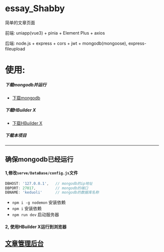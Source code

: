 # essay_Shabby

简单的文章页面

前端: uniapp(vue3) + pinia + Element Plus + axios

后端:     node.js + express + cors + jwt + mongodb(mongoose), express-fileupload



# 使用:

##### 下载mongodb并运行

+ [下载mongodb](https://www.mongodb.com/)

##### 下载HBuilder X

+ [下载HBuilder X](https://www.dcloud.io/hbuilderx.html?lang=zh)

##### 下载本项目

------

## **确保mongodb已经运行**

#### 1,修改`serve/DataBase/config.js`文件

```js
DBHOST: '127.0.0.1',   // mongodb的ip地址
DBPORT: 27017,		   // mongodb的端口
DBNAME: 'keduoli'      // mongodb的数据库名称
```

+ `npm i -g nodemon` 安装依赖
+ `npm i` 安装依赖
+ `npm run dev` 启动服务器

#### 2, 使用HBuilder X运行到浏览器

## [文章管理后台](https://github.com/keduoli-lovely/essay_Control)<br />

